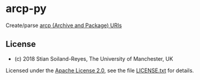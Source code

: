 # arcp-py

Create/parse [arcp (Archive and Package) URIs](https://tools.ietf.org/html/draft-soilandreyes-arcp-02)


## License

* (c) 2018 Stian Soiland-Reyes, The University of Manchester, UK

Licensed under the
[Apache License 2.0](https://www.apache.org/licenses/LICENSE-2.0), see the file
[LICENSE.txt](LICENSE.txt) for details.


